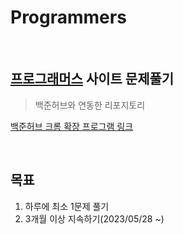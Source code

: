 # Programmers

<br>

## [프로그래머스](https://programmers.co.kr/) 사이트 문제풀기
> 백준허브와 연동한 리포지토리  
  
  [백준허브 크롬 확장 프로그램 링크](https://chrome.google.com/webstore/detail/%EB%B0%B1%EC%A4%80%ED%97%88%EB%B8%8Cbaekjoonhub/ccammcjdkpgjmcpijpahlehmapgmphmk?utm_source=app-launcher&authuser=0)

<br>

## 목표
  1. 하루에 최소 1문제 풀기
  2. 3개월 이상 지속하기(2023/05/28 ~)

